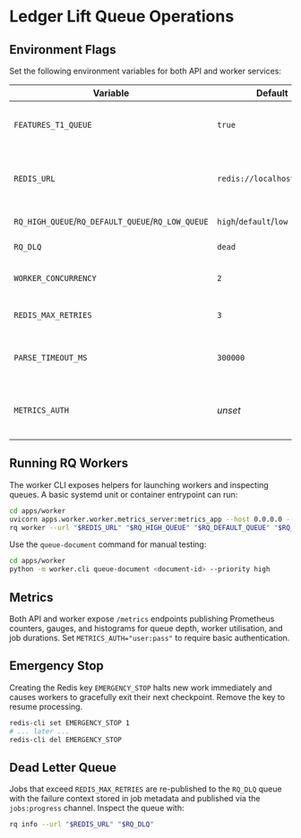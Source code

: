 # Ledger Lift Queue Operations

## Environment Flags

Set the following environment variables for both API and worker services:

| Variable | Default | Description |
| --- | --- | --- |
| `FEATURES_T1_QUEUE` | `true` | Enables the Redis/RQ based pipeline. |
| `REDIS_URL` | `redis://localhost:6379/0` | Redis instance used for queues, pub/sub, and metrics. |
| `RQ_HIGH_QUEUE`/`RQ_DEFAULT_QUEUE`/`RQ_LOW_QUEUE` | `high`/`default`/`low` | Priority queues. |
| `RQ_DLQ` | `dead` | Dead-letter queue name. |
| `WORKER_CONCURRENCY` | `2` | RQ worker concurrency hint. |
| `REDIS_MAX_RETRIES` | `3` | Maximum retry attempts per job. |
| `PARSE_TIMEOUT_MS` | `300000` | Parser timeout used by worker jobs. |
| `METRICS_AUTH` | _unset_ | Optional `user:password` for basic auth protecting `/metrics`. |

## Running RQ Workers

The worker CLI exposes helpers for launching workers and inspecting queues. A basic systemd unit or container entrypoint can run:

```bash
cd apps/worker
uvicorn apps.worker.worker.metrics_server:metrics_app --host 0.0.0.0 --port 9101 &
rq worker --url "$REDIS_URL" "$RQ_HIGH_QUEUE" "$RQ_DEFAULT_QUEUE" "$RQ_LOW_QUEUE"
```

Use the `queue-document` command for manual testing:

```bash
cd apps/worker
python -m worker.cli queue-document <document-id> --priority high
```

## Metrics

Both API and worker expose `/metrics` endpoints publishing Prometheus counters, gauges, and histograms for queue depth, worker utilisation, and job durations. Set `METRICS_AUTH="user:pass"` to require basic authentication.

## Emergency Stop

Creating the Redis key `EMERGENCY_STOP` halts new work immediately and causes workers to gracefully exit their next checkpoint. Remove the key to resume processing.

```bash
redis-cli set EMERGENCY_STOP 1
# ... later ...
redis-cli del EMERGENCY_STOP
```

## Dead Letter Queue

Jobs that exceed `REDIS_MAX_RETRIES` are re-published to the `RQ_DLQ` queue with the failure context stored in job metadata and published via the `jobs:progress` channel. Inspect the queue with:

```bash
rq info --url "$REDIS_URL" "$RQ_DLQ"
```
